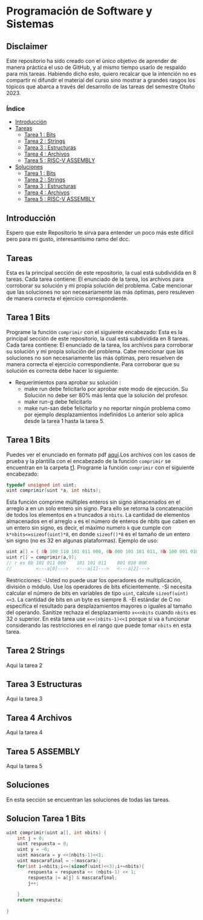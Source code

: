 # Programación de Software y Sistemas
## Disclaimer
Este repositorio ha sido creado con el único objetivo de aprender de manera práctica el uso de GitHub, y al mismo tiempo usarlo de respaldo para mis tareas. Habiendo dicho esto, quiero recalcar que la intención no es compartir ni difundir el material del curso sino mostrar a grandes rasgos los tópicos que abarca a través del desarrollo de las tareas del semestre Otoño 2023.
### Índice
- [Introducción](#introducción)
- [Tareas](#tareas)
  - [Tarea 1 : Bits](#tarea-1-bits)
  - [Tarea 2 : Strings](#tarea-2-strings)
  - [Tarea 3 : Estructuras](#tarea-3-estructuras)
  - [Tarea 4 : Archivos](#tarea-4-archivos)
  - [Tarea 5 : RISC-V ASSEMBLY](#tarea-5-assembly)
- [Soluciones](#soluciones)
  - [Tarea 1 : Bits](#solucion-tarea-1-bits)
  - [Tarea 2 : Strings](#tarea-2-strings)
  - [Tarea 3 : Estructuras](#tarea-3-estructuras)
  - [Tarea 4 : Archivos](#tarea-4-archivos)
  - [Tarea 5 : RISC-V ASSEMBLY](#tarea-5-assembly)
## Introducción
Espero que este Repositorio te sirva para entender un poco más este difícil pero para mi gusto, interesantísimo ramo del dcc.
## Tareas 
Esta es la principal sección de este repositorio, la cual está subdividida en 8 tareas. Cada tarea contiene: El enunciado de la tarea, los archivos para corroborar su solución y mi propia solución del problema. Cabe mencionar que las soluciones no son necesariamente las más óptimas, pero resuleven de manera correcta el ejercicio correspondiente.
## Tarea 1 Bits
Programe la función ``comprimir`` con el siguiente encabezado:
Esta es la principal sección de este repositorio, la cual está subdividida en 8 tareas. Cada tarea contiene: El enunciado de la tarea, los archivos para corroborar su solución y mi propia solución del problema. Cabe mencionar que las soluciones no son necesariamente las más óptimas, pero resuelven de manera correcta el ejercicio correspondiente. Para corroborar que su solución es correcta debe hacer lo siguiente:
* Requerimientos para aprobar su solución :
  * make run debe felicitarlo por aprobar este modo de ejecución. Su Solución no debe ser 80% más lenta que la solución del profesor.
  * make run-g debe felicitarlo
  * make run-san debe felicitarlo y no reportar ningún problema como por ejemplo desplazamientos indefinidos
Lo anterior solo aplica desde la tarea 1 hasta la tarea 5.
## Tarea 1 Bits
Puedes ver el enunciado en formato pdf [aquí](https://github.com/Gon-Code/PSS_2023-1/blob/main/img/Tarea_1_PSS.pdf).Los archivos con los casos de prueba y la plantilla con el encabezado de la función ``comprimir`` se encuentran en la carpeta [t1](https://github.com/Gon-Code/PSS_2023-1/blob/main/tareas/t1).
Programe la función ``comprimir`` con el siguiente encabezado:
```c
typedef unsigned int uint;
uint comprimir(uint *a, int nbits);
```
Esta función comprime múltiples enteros sin signo almacenados en el arreglo a en un solo entero sin signo. Para ello se retorna la concatenación de todos los elementos en ``a`` truncados a ``nbits``. La cantidad de elementos almacenados en el arreglo ``a`` es el número de enteros de nbits que caben en un entero sin signo, es decir, el máximo numero ``k`` que cumple con ``k*nbits<=sizeof(uint)*8``, en donde ``sizeof()*8`` es el tamaño de un entero sin signo (no es 32 en algunas plataformas).
Ejemplo de uso:
```c
uint a[] = { 0b 100 110 101 011 000, 0b 000 101 101 011, 0b 100 001 010 000};
uint r[] = comprimir(a,9);
// r es 0b 101 011 000    101 101 011    001 010 000
//         <---a[0]--->   <---a[1]--->   <---a[2]--->
```
Restricciones:
  -Usted no puede usar los operadores de multiplicación, división o módulo. Use los operadores de bits eficientemente.
  -Si necesita calcular el número de bits en variables de tipo ``uint``, calcule ``sizeof(uint)<<3``. La cantidad de bits en un byte es siempre 8.
  -El estándar de C no especifica el resultado para desplazamientos mayores o iguales al tamaño del operando. Sanitize rechaza el desplazamiento ``x<<nbits`` cuando ``nbits`` es 32 o superior. En esta tarea use ``x<<(nbits-1)<<1`` porque sí va a funcionar considerando las restricciones en el rango que puede tomar ``nbits`` en esta tarea.
## Tarea 2 Strings
Aqui la tarea 2
## Tarea 3 Estructuras
Aqui la tarea 3
## Tarea 4 Archivos
Aqui la tarea 4
## Tarea 5 ASSEMBLY
Aqui la tarea 5
## Soluciones
En esta sección se encuentran las soluciones de todas las tareas. 
## Solucion Tarea 1 Bits
```c
uint comprimir(uint a[], int nbits) {
    int j = 0;
    uint respuesta = 0;
    uint y = ~0;
    uint mascara = y <<(nbits-1)<<1;
    uint mascarafinal = ~(mascara);
    for(int i=nbits;i<=(sizeof(uint)<<3);i+=nbits){
        respuesta = respuesta << (nbits-1) << 1;
        respuesta |= a[j] & mascarafinal; 
        j++;
        
    }
    return respuesta;
  
}
```
